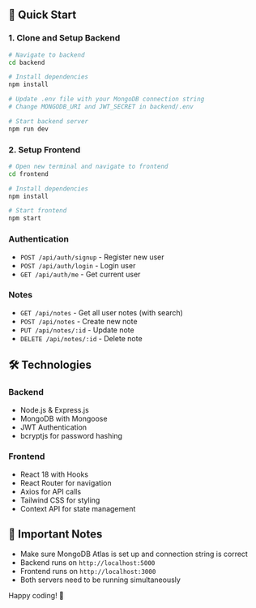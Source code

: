 ## 🚀 Quick Start

### 1. Clone and Setup Backend

```bash
# Navigate to backend
cd backend

# Install dependencies
npm install

# Update .env file with your MongoDB connection string
# Change MONGODB_URI and JWT_SECRET in backend/.env

# Start backend server
npm run dev
```

### 2. Setup Frontend

```bash
# Open new terminal and navigate to frontend
cd frontend

# Install dependencies
npm install

# Start frontend
npm start
```

### Authentication

- `POST /api/auth/signup` - Register new user
- `POST /api/auth/login` - Login user
- `GET /api/auth/me` - Get current user

### Notes

- `GET /api/notes` - Get all user notes (with search)
- `POST /api/notes` - Create new note
- `PUT /api/notes/:id` - Update note
- `DELETE /api/notes/:id` - Delete note

## 🛠️ Technologies

### Backend

- Node.js & Express.js
- MongoDB with Mongoose
- JWT Authentication
- bcryptjs for password hashing

### Frontend

- React 18 with Hooks
- React Router for navigation
- Axios for API calls
- Tailwind CSS for styling
- Context API for state management

## 🚨 Important Notes

- Make sure MongoDB Atlas is set up and connection string is correct
- Backend runs on `http://localhost:5000`
- Frontend runs on `http://localhost:3000`
- Both servers need to be running simultaneously

Happy coding! 🎉
